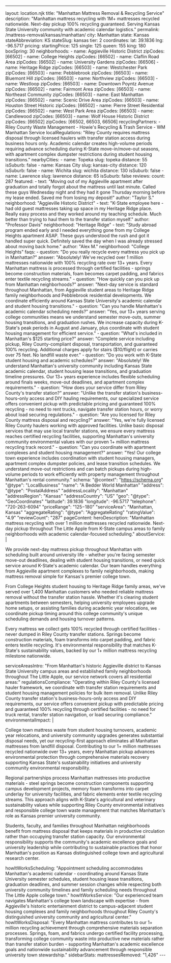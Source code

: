 ---
layout: location.njk
title: "Manhattan Mattress Removal & Recycling Service"
description: "Manhattan mattress recycling with 1M+ mattresses recycled nationwide. Next-day pickup 100% recycling guaranteed. Serving Kansas State University community with academic calendar logistics."
permalink: /mattress-removal/kansas/manhattan/
city: Manhattan state: Kansas stateAbbreviation: KS stateSlug: kansas tier: 2 coordinates: lat: 39.1836 lng: -96.5717 pricing: startingPrice: 125 single: 125 queen: 155 king: 180 boxSpring: 30 neighborhoods: - name: Aggieville Historic District zipCodes: [66502] - name: College Heights zipCodes: [66502] - name: Claflin Road Area zipCodes: [66502] - name: University Gardens zipCodes: [66506] - name: Heritage Ridge zipCodes: [66503] - name: Westchester Park zipCodes: [66503] - name: Pebblebrook zipCodes: [66503] - name: Bluemont Hill zipCodes: [66503] - name: Northview zipCodes: [66503] - name: Westloop zipCodes: [66503] - name: Downtown Poyntz Avenue zipCodes: [66502] - name: Fairmont Area zipCodes: [66503] - name: Northeast Community zipCodes: [66503] - name: East Manhattan zipCodes: [66502] - name: Scenic Drive Area zipCodes: [66503] - name: Houston Street Historic zipCodes: [66502] - name: Pierre Street Residential zipCodes: [66502] - name: West Park Area zipCodes: [66503] - name: Candlewood zipCodes: [66503] - name: Wolf House Historic District zipCodes: [66502] zipCodes: [66502, 66503, 66506] recyclingPartners: - Riley County Waste Management - Howie's Recycling & Trash Service - WM Manhattan Service localRegulations: "Riley County requires mattress disposal through licensed haulers with transfer station access during business hours only. Academic calendar creates high-volume periods requiring advance scheduling during K-State move-in/move-out seasons, with apartment complex dumpster restrictions during student housing transitions." nearbyCities: - name: Topeka slug: topeka distance: 55 isSuburb: false - name: Kansas City slug: kansas-city distance: 120 isSuburb: false - name: Wichita slug: wichita distance: 130 isSuburb: false - name: Lawrence slug: lawrence distance: 65 isSuburb: false reviews: count: 287 featured: - text: "Moving out of my Aggieville apartment after graduation and totally forgot about the mattress until last minute. Called these guys Wednesday night and they had it gone Thursday morning before my lease ended. Saved me from losing my deposit!" author: "Taylor S." neighborhood: "Aggieville Historic District" - text: "K-State employee here - had old guest mattresses taking up space in my Heritage Ridge place. Really easy process and they worked around my teaching schedule. Much better than trying to haul them to the transfer station myself." author: "Professor Davis" neighborhood: "Heritage Ridge" - text: "Study abroad program ended early and I needed everything gone from my College Heights apartment ASAP. These guys understood the rush and got it handled super quick. Definitely saved the day when I was already stressed about moving back home." author: "Alex M." neighborhood: "College Heights" faqs: - question: "Do you really recycle every mattress you pick up in Manhattan?" answer: "Absolutely! We've recycled over 1 million mattresses nationwide with 100% recycling rate over 13+ years. Every Manhattan mattress is processed through certified facilities - springs become construction materials, foam becomes carpet padding, and fabrics enter textile recycling streams." - question: "How quickly can you pick up from Manhattan neighborhoods?" answer: "Next-day service is standard throughout Manhattan, from Aggieville student areas to Heritage Ridge family neighborhoods and Pebblebrook residential developments. We coordinate efficiently around Kansas State University's academic calendar and student housing transitions." - question: "Can you handle Manhattan's academic calendar scheduling needs?" answer: "Yes, our 13+ years serving college communities means we understand semester move-outs, summer housing transitions, and graduation rushes. We increase capacity during K-State's peak periods in August and January, plus coordinate with student housing management for efficient service." - question: "What's included in Manhattan's $125 starting price?" answer: "Complete service including pickup, Riley County-compliant disposal, transportation, and guaranteed 100% recycling. Additional charges apply for stairs ($10/flight) or carries over 75 feet. No landfill waste ever." - question: "Do you work with K-State student housing and academic schedules?" answer: "Absolutely! We understand Manhattan's university community including Kansas State academic calendar, student housing lease transitions, and graduation timeline pressures. Our 13+ years experience includes flexible scheduling around finals weeks, move-out deadlines, and apartment complex requirements." - question: "How does your service differ from Riley County's transfer station?" answer: "Unlike the transfer station's business-hours-only access and DIY hauling requirements, our specialized service offers convenient pickup with predictable pricing and guaranteed 100% recycling - no need to rent trucks, navigate transfer station hours, or worry about load securing regulations." - question: "Are you licensed for Riley County mattress disposal and recycling?" answer: "Yes, we're fully licensed Riley County haulers working with approved facilities. Unlike basic disposal services that may use local transfer stations, we ensure every mattress reaches certified recycling facilities, supporting Manhattan's university community environmental values with our proven 1+ million mattress recycling track record." - question: "Can you coordinate with apartment complexes and student housing management?" answer: "Yes! Our college town experience includes coordination with student housing managers, apartment complex dumpster policies, and lease transition schedules. We understand move-out restrictions and can batch pickups during high-volume periods to work efficiently with property management throughout Manhattan's rental community." schema: "@context": "https://schema.org" "@type": "LocalBusiness" "name": "A Bedder World Manhattan" "address": "@type": "PostalAddress" "addressLocality": "Manhattan" "addressRegion": "Kansas" "addressCountry": "US" "geo": "@type": "GeoCoordinates" "latitude": 39.1836 "longitude": -96.5717 "telephone": "720-263-6094" "priceRange": "$125-$180" "serviceArea": "Manhattan, Kansas" "aggregateRating": "@type": "AggregateRating" "ratingValue": "4.9" "reviewCount": "287" pageContent: heroDescription: "Manhattan mattress recycling with over 1 million mattresses recycled nationwide. Next-day pickup throughout The Little Apple from K-State campus areas to family neighborhoods with academic calendar-focused scheduling." aboutService: | <p>We provide next-day mattress pickup throughout Manhattan with scheduling built around university life - whether you're facing semester move-out deadlines, dealing with student housing transitions, or need quick service around K-State's academic calendar. Our team handles everything from Aggieville apartment complexes to family neighborhoods, making mattress removal simple for Kansas's premier college town.</p> <p>From College Heights student housing to Heritage Ridge family areas, we've served over 1,400 Manhattan customers who needed reliable mattress removal without the transfer station hassle. Whether it's clearing student apartments between semesters, helping university employees upgrade home setups, or assisting families during academic year relocations, we coordinate pickup timing around this college community's unique scheduling demands and housing turnover patterns.</p> <p>Every mattress we collect gets 100% recycled through certified facilities - never dumped in Riley County transfer stations. Springs become construction materials, foam transforms into carpet padding, and fabric enters textile recycling. It's environmental responsibility that matches K-State's sustainability values, backed by our 1+ million mattress recycling milestone nationwide.</p> serviceAreasIntro: "From Manhattan's historic Aggieville district to Kansas State University campus areas and established family neighborhoods throughout The Little Apple, our service network covers all residential areas:" regulationsCompliance: "Operating within Riley County's licensed hauler framework, we coordinate with transfer station requirements and student housing management policies for bulk item removal. Unlike Riley County transfer station's business-hours-only access and DIY requirements, our service offers convenient pickup with predictable pricing and guaranteed 100% recycling through certified facilities - no need for truck rental, transfer station navigation, or load securing compliance." environmentalImpact: | <p>College town mattress waste from student housing turnovers, academic year relocations, and university community upgrades generates substantial disposal needs, yet our recycling-first approach eliminates all Manhattan mattresses from landfill disposal. Contributing to our 1+ million mattresses recycled nationwide over 13+ years, every Manhattan pickup advances environmental protection through comprehensive materials recovery supporting Kansas State's sustainability initiatives and university community environmental responsibility.</p> <p>Regional partnerships process Manhattan mattresses into productive materials - steel springs become construction components supporting campus development projects, memory foam transforms into carpet underlay for university facilities, and fabric elements enter textile recycling streams. This approach aligns with K-State's agricultural and veterinary sustainability values while supporting Riley County environmental initiatives and responsible college town waste management that matches Manhattan's role as Kansas premier university community.</p> <p>Students, faculty, and families throughout Manhattan neighborhoods benefit from mattress disposal that keeps materials in productive circulation rather than occupying transfer station capacity. Our environmental responsibility supports the community's academic excellence goals and university leadership while contributing to sustainable practices that honor Manhattan's position as Kansas distinguished college town and agricultural research center.</p> howItWorksScheduling: "Appointment scheduling accommodates Manhattan's academic calendar - coordinating around Kansas State University semester schedules, student housing lease transitions, graduation deadlines, and summer session changes while respecting both university community timelines and family scheduling needs throughout The Little Apple college town." howItWorksService: "Our experienced team navigates Manhattan's college town landscape with expertise - from Aggieville's historic entertainment district to campus-adjacent student housing complexes and family neighborhoods throughout Riley County's distinguished university community and agricultural center." howItWorksDisposal: "Every Manhattan mattress contributes to our 1+ million recycling achievement through comprehensive materials separation processes. Springs, foam, and fabrics undergo certified facility processing, transforming college community waste into productive new materials rather than transfer station burden - supporting Manhattan's academic excellence goals and nationwide sustainability advancement through responsible university town stewardship." sidebarStats: mattressesRemoved: "1,426" ---